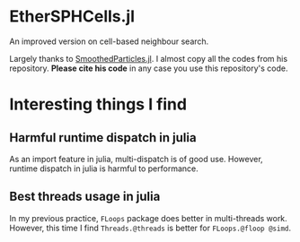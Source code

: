 # EtherSPHCells.jl

An improved version on cell-based neighbour search.

Largely thanks to [SmoothedParticles.jl](https://github.com/OndrejKincl/SmoothedParticles.jl). I almost copy all the codes from his repository. **Please cite his code** in any case you use this repository's code.

# Interesting things I find

## Harmful runtime dispatch in julia

As an import feature in julia, multi-dispatch is of good use. However, runtime dispatch in julia is harmful to performance.

## Best threads usage in julia

In my previous practice, `FLoops` package does better in multi-threads work. However, this time I find `Threads.@threads` is better for `FLoops.@floop @simd`.